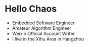 # Hello Chaos

- Embedded Software Engineer
- Amateur Algorithm Engineer
- Weixin Official Account Writer
- I live in the Xihu Area in Hangzhou
